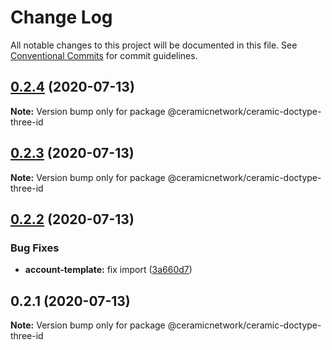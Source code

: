 # Change Log

All notable changes to this project will be documented in this file.
See [Conventional Commits](https://conventionalcommits.org) for commit guidelines.

## [0.2.4](https://github.com/ceramicnetwork/js-ceramic/compare/@ceramicnetwork/ceramic-doctype-three-id@0.2.3...@ceramicnetwork/ceramic-doctype-three-id@0.2.4) (2020-07-13)

**Note:** Version bump only for package @ceramicnetwork/ceramic-doctype-three-id





## [0.2.3](https://github.com/ceramicnetwork/js-ceramic/compare/@ceramicnetwork/ceramic-doctype-three-id@0.2.2...@ceramicnetwork/ceramic-doctype-three-id@0.2.3) (2020-07-13)

**Note:** Version bump only for package @ceramicnetwork/ceramic-doctype-three-id





## [0.2.2](https://github.com/ceramicnetwork/js-ceramic/compare/@ceramicnetwork/ceramic-doctype-three-id@0.2.1...@ceramicnetwork/ceramic-doctype-three-id@0.2.2) (2020-07-13)


### Bug Fixes

* **account-template:** fix import ([3a660d7](https://github.com/ceramicnetwork/js-ceramic/commit/3a660d72f654d7614f207587b5086888c9da6273))





## 0.2.1 (2020-07-13)

**Note:** Version bump only for package @ceramicnetwork/ceramic-doctype-three-id
